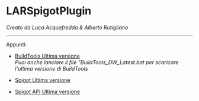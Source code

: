 # LARSpigotPlugin
_Creato da Luca Acquafredda & Alberto Rutigliano_
<hr>
Appunti:

- [BuildTools Ultima versione](https://www.spigotmc.org/wiki/buildtools)<br>
_Puoi anche lanciare il file "BuildTools_DW_Latest.bat per scaricare l'ultima versione di BuildTools_

- [Spigot Ultima versione](https://getbukkit.org/download/spigot)

- [Spigot API Ultima versione](https://hub.spigotmc.org/nexus/content/repositories/snapshots/org/spigotmc/spigot-api)
